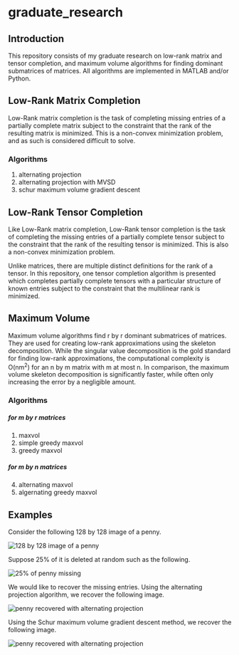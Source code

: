 # graduate_research
## Introduction

This repository consists of my graduate research on low-rank matrix and tensor completion, and maximum volume algorithms for finding dominant submatrices of matrices. All algorithms are implemented in MATLAB and/or Python.

## Low-Rank Matrix Completion

Low-Rank matrix completion is the task of completing missing entries of a partially complete matrix subject to the constraint that the rank of the resulting matrix is minimized. This is a non-convex minimization problem, and as such is considered difficult to solve.

### Algorithms
1. alternating projection
2. alternating projection with MVSD
3. schur maximum volume gradient descent

## Low-Rank Tensor Completion

Like Low-Rank matrix completion, Low-Rank tensor completion is the task of completing the missing entries of a partially complete tensor subject to the constraint that the rank of the resulting tensor is minimized. This is also a non-convex minimization problem.

Unlike matrices, there are multiple distinct definitions for the rank of a tensor. In this repository, one tensor completion algorithm is presented which completes partially complete tensors with a particular structure of known entries subject to the constraint that the multilinear rank is minimized.

## Maximum Volume

Maximum volume algorithms find r by r dominant submatrices of matrices. They are used for creating low-rank approximations using the skeleton decomposition. While the singular value decomposition is the gold standard for finding low-rank approximations, the computational complexity is O(nm<sup>2</sup>) for an n by m matrix with m at most n. In comparison, the maximum volume skeleton decomposition is significantly faster, while often only increasing the error by a negligible amount.

### Algorithms
##### for m by r matrices
1. maxvol
2. simple greedy maxvol
3. greedy maxvol
##### for m by n matrices
4. alternating maxvol
5. algernating greedy maxvol

## Examples
Consider the following 128 by 128 image of a penny.

![128 by 128 image of a penny](https://raw.githubusercontent.com/KennethJAllen/graduate_research/main/Low_Rank_Matrix_Completion/Image_Completion/Image_Examples/penny_picture.jpg)

Suppose 25% of it is deleted at random such as the following.

![25% of penny missing](https://raw.githubusercontent.com/KennethJAllen/graduate_research/main/Low_Rank_Matrix_Completion/Image_Completion/Image_Examples/three_fourths_partially_known_penny.jpg)

We would like to recover the missing entries. Using the alternating projection algorithm, we recover the following image.

![penny recovered with alternating projection](https://raw.githubusercontent.com/KennethJAllen/graduate_research/main/Low_Rank_Matrix_Completion/Image_Completion/Image_Examples/alt_proj_recovered_penny_rank18.jpg)

Using the Schur maximum volume gradient descent method, we recover the following image.

![penny recovered with alternating projection](https://raw.githubusercontent.com/KennethJAllen/graduate_research/main/Low_Rank_Matrix_Completion/Image_Completion/Image_Examples/MVGD_recovered_penny_rank_18.jpg)
